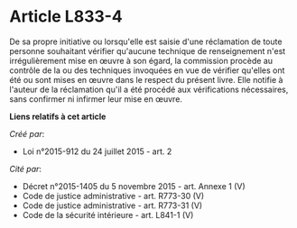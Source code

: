 # Article L833-4

De sa propre initiative ou lorsqu'elle est saisie d'une réclamation de toute personne souhaitant vérifier qu'aucune technique
de renseignement n'est irrégulièrement mise en œuvre à son égard, la commission procède au contrôle de la ou des techniques
invoquées en vue de vérifier qu'elles ont été ou sont mises en œuvre dans le respect du présent livre. Elle notifie à
l'auteur de la réclamation qu'il a été procédé aux vérifications nécessaires, sans confirmer ni infirmer leur mise en œuvre.

**Liens relatifs à cet article**

_Créé par_:

  - Loi n°2015-912 du 24 juillet 2015 - art. 2

_Cité par_:

  - Décret n°2015-1405 du 5 novembre 2015 - art. Annexe 1 (V)
  - Code de justice administrative - art. R773-30 (V)
  - Code de justice administrative - art. R773-31 (V)
  - Code de la sécurité intérieure - art. L841-1 (V)
